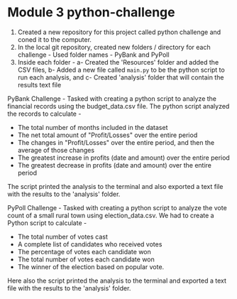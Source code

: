#  Module 3 python-challenge

1. Created a new repository for this project called python challenge and coned it to the computer.
2. In the local git repository, created new folders / directory for each challenge - Used folder names - PyBank and  PyPoll
3. Inside each folder - 
  a- Created the 'Resources' folder and added the CSV files, 
  b- Added a new file called `main.py` to be the python script to run each analysis, and 
  c- Created 'analysis' folder that will contain the results text file 

PyBank Challenge - 
Tasked with creating a python script to analyze the financial records using the budget_data.csv file.  The python script analyzed the records to calculate - 
* The total number of months included in the dataset
* The net total amount of "Profit/Losses" over the entire period
* The changes in "Profit/Losses" over the entire period, and then the average of those changes
* The greatest increase in profits (date and amount) over the entire period
* The greatest decrease in profits (date and amount) over the entire period


The script printed the analysis to the terminal and also exported a text file with the results to the 'analysis' folder.

PyPoll Challenge - 
Tasked with creating a python script to analyze the vote count of a small rural town using election_data.csv. We had to create a Python script to calculate -
* The total number of votes cast
* A complete list of candidates who received votes
* The percentage of votes each candidate won
* The total number of votes each candidate won
* The winner of the election based on popular vote.

Here also the script printed the analysis to the terminal and exported a text file with the results to the 'analysis' folder.